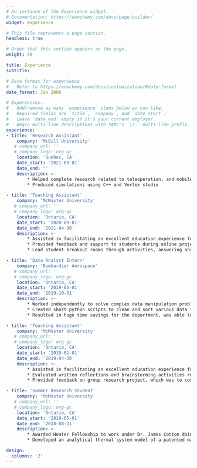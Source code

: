 ```yaml
---
# An instance of the Experience widget.
# Documentation: https://wowchemy.com/docs/page-builder/
widget: experience

# This file represents a page section.
headless: true

# Order that this section appears on the page.
weight: 40

title: Experience
subtitle:

# Date format for experience
#   Refer to https://wowchemy.com/docs/customization/#date-format
date_format: Jan 2006

# Experiences.
#   Add/remove as many `experience` items below as you like.
#   Required fields are `title`, `company`, and `date_start`.
#   Leave `date_end` empty if it's your current employer.
#   Begin multi-line descriptions with YAML's `|2-` multi-line prefix.
experience:
- title: 'Research Assistant'
    company: 'McGill University'
   # company_url: ''
   # company_logo: org-gc
    location: 'Quebec, CA'
    date_start: '2021-09-01'
    date_end: ''
    description: >-
        * Helped complete research related to teleoperation, and mobile robotics
        * Produced simulations using C++ and Vortex studio

- title: 'Teaching Assistant'
    company: 'McMaster University'
   # company_url: ''
   # company_logo: org-gc
    location: 'Ontario, CA'
    date_start: '2020-09-01'
    date_end: '2021-04-30'
    description: >-
        * Assisted in facilitating an excellent education experience for students in Engineering 1P13
        * Provided feedback and support to students during online project labs, related to material science, computer science, and engineering presentations
        * Lead student breakout rooms through activities, answering any questions that the students had

- title: 'Data Analyst Intern'
    company: 'Bombardier Aerospace'
   # company_url: ''
   # company_logo: org-gc
    location: 'Ontario, CA'
    date_start: '2019-05-01'
    date_end: '2019-10-31'
    description: >-
        * Worked independently to solve complex data manipulation problems in order to reduce task time
        * Created short python scripts to clean and sort various data input streams as well as perform different forms of analysis on the cleaned data
        * Resulted in huge time savings for the department, was able to reduce the task time from months of work per year to less than an hour

- title: 'Teaching Assistant'
    company: 'McMaster University'
   # company_url: ''
   # company_logo: org-gc
    location: 'Ontario, CA'
    date_start: '2019-01-01'
    date_end: '2019-04-30'
    description: >-
        * Assisted in facilitating an excellent education experience for Innovation 1X03 under professor Kenneth Owen
        * Evaluated written reflections and brainstorming activities related to Innovation and Entrepreneurship on feasibility of ideas and quality of work
        * Provided feedback on group research project, which was to complete the initial steps of starting a theoretical business

- title: 'Summer Research Student'
    company: 'McMaster University'
   # company_url: ''
   # company_logo: org-gc
    location: 'Ontario, CA'
    date_start: '2018-05-01'
    date_end: '2018-08-31'
    description: >- 
        * Awarded Heater Fellowship to work under Dr. James Cotton doing reaserach into waste heat recovery
        * Developed an analytical thermal system model of a patented waste heat recovery system using Modelica and Excel

design:
  columns: '2'
---
```

